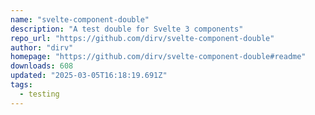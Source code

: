 ```yaml
---
name: "svelte-component-double"
description: "A test double for Svelte 3 components"
repo_url: "https://github.com/dirv/svelte-component-double"
author: "dirv"
homepage: "https://github.com/dirv/svelte-component-double#readme"
downloads: 608
updated: "2025-03-05T16:18:19.691Z"
tags: 
  - testing
---
```

